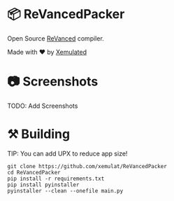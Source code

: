 # 📦 ReVancedPacker

Open Source [ReVanced](https://revanced.app) compiler.

Made with ❤️ by [Xemulated](https://xem.lol)

# 📷 Screenshots

TODO: Add Screenshots

# ⚒️ Building
TIP: You can add UPX to reduce app size!
```
git clone https://github.com/xemulat/ReVancedPacker
cd ReVancedPacker
pip install -r requirements.txt
pip install pyinstaller
pyinstaller --clean --onefile main.py
```
